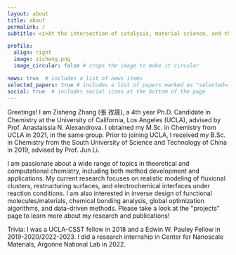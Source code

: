 ```yaml
---
layout: about
title: about
permalink: /
subtitle: <i>At the intersection of catalysis, material science, and theoretical chemistry</i>

profile:
  align: right
  image: zisheng.png
  image_circular: false # crops the image to make it circular

news: true  # includes a list of news items
selected_papers: true # includes a list of papers marked as "selected={true}"
social: true  # includes social icons at the bottom of the page
---
```


Greetings! I am Zisheng Zhang (張 孜晟), a 4th year Ph.D. Candidate in Chemistry at the University of California, Los Angeles (UCLA), advised by Prof. Anastaissia N. Alexandrova. I obtained my M.Sc. in Chemistry from UCLA in 2021, in the same group. Prior to joining UCLA, I received my B.Sc. in Chemistry from the South University of Science and Technology of China in 2019, advised by Prof. Jun Li. 

I am passionate about a wide range of topics in theoretical and computational chemistry, including both method development and applications. My current research focuses on realistic modeling of fluxional clusters, restructuring surfaces, and electrochemical interfaces under reaction conditions. I am also interested in inverse design of functional molecules/materials, chemical bonding analysis, global optimization algorithms, and data-driven methods. Please take a look at the "projects" page to learn more about my research and publications!

Trivia: I was a UCLA-CSST fellow in 2018 and a Edwin W. Pauley Fellow in 2019-2020/2022-2023. I did a research internship in Center for Nanoscale Materials, Argonne National Lab in 2022.



<!-- - Statistical ensemble representation of dynamic clusters and restructuring surfaces in catalytic conditions.
- Development of global optimizers with grand canonical and multi-objective functionality for structure search of crystals, clusters, and surfaces.
- Realistic modeling of electrocatalytic interface to understand the roles of pH, electrode potential, solvation, and electrolyte additives.
- Direct and inverse design of functional molecules and materials for CO$_2$ capture and electroreduction. -->



<!-- Write your biography here. Tell the world about yourself. Link to your favorite [subreddit](http://reddit.com). You can put a picture in, too. The code is already in, just name your picture `prof_pic.jpg` and put it in the `img/` folder.

Put your address / P.O. box / other info right below your picture. You can also disable any these elements by editing `profile` property of the YAML header of your `_pages/about.md`. Edit `_bibliography/papers.bib` and Jekyll will render your [publications page](/al-folio/publications/) automatically.

Link to your social media connections, too. This theme is set up to use [Font Awesome icons](http://fortawesome.github.io/Font-Awesome/) and [Academicons](https://jpswalsh.github.io/academicons/), like the ones below. Add your Facebook, Twitter, LinkedIn, Google Scholar, or just disable all of them. -->
